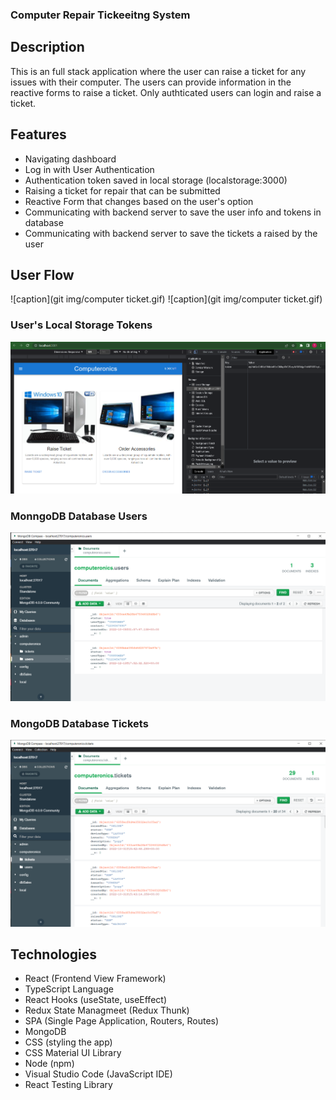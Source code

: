 ### Computer Repair Tickeeitng System

## Description
This is an full stack application where the user can raise a ticket for any issues with their computer. The users can provide information in the reactive forms to raise a ticket. Only authticated users can login and raise a ticket.

## Features
- Navigating dashboard
- Log in with User Authentication
- Authentication token saved in local storage (localstorage:3000)
- Raising a ticket for repair that can be submitted
- Reactive Form that changes based on the user's option
- Communicating with backend server to save the user info and tokens in database
- Communicating with backend server to save the tickets a raised by the user

## User Flow
![caption](git img/computer ticket.gif)
![caption](git img/computer ticket.gif)


### User's Local Storage Tokens
![alt text](https://github.com/tpemba100/ComputerTicketSystem/blob/master/git%20img/local-token.png)
### MonngoDB Database Users
![alt text](https://github.com/tpemba100/ComputerTicketSystem/blob/master/git%20img/MongoDB-users.png)
### MongoDB Database Tickets
![alt text](https://github.com/tpemba100/ComputerTicketSystem/blob/master/git%20img/MongoDb-tickets.png)

## Technologies
- React (Frontend View Framework)
- TypeScript Language
- React Hooks (useState, useEffect)
- Redux State Managmeet (Redux Thunk)
- SPA (Single Page Application, Routers, Routes)
- MongoDB 
- CSS (styling the app)
- CSS Material UI Library
- Node (npm)
- Visual Studio Code (JavaScript IDE)
- React Testing Library
